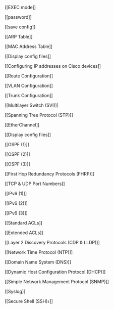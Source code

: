 
[[EXEC mode]]

[[password]]

[[save config]]

[[ARP Table]]

[[MAC Address Table]]

[[Display config files]]

[[Configuring IP addresses on Cisco devices]]

[[Route Configuration]]

[[VLAN Configuration]]

[[Trunk Configuration]]

[[Multilayer Switch (SVI)]]

[[Spanning Tree Protocol (STP)]]

[[EtherChannel]]

[[Display config files]]

[[OSPF (1)]]

[[OSPF (2)]]

[[OSPF (3)]]

[[First Hop Redundancy Protocols (FHRP)]]

[[TCP & UDP Port Numbers]]

[[IPv6 (1)]]

[[IPv6 (2)]]

[[IPv6 (3)]]

[[Standard ACLs]]

[[Extended ACLs]]

[[Layer 2 Discovery Protocols (CDP & LLDP)]]

[[Network Time Protocol (NTP)]]

[[Domain Name System (DNS)]]

[[Dynamic Host Configuration Protocol (DHCP)]]

[[Simple Network Management Protocol (SNMP)]]

[[Syslog]]

[[Secure Shell (SSH)ء]]

